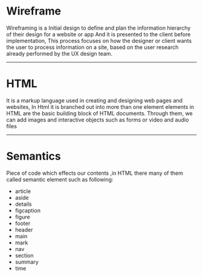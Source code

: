 # Wireframe

Wireframing is a Initial design to define and plan the information hierarchy of their design for a website or app And it is presented to the client before implementation,
This process focuses on how the designer or client wants the user to process information on a site, based on the user research already performed by the UX design team.

---------------------------------------------------------------------------------------
# HTML

It is a markup language used in creating and designing web pages and websites,
In Html it is branched out into more than one element elements in HTML are the basic building block of HTML documents. Through them, we can add images and interactive objects such as forms or video and audio files

--------------------------------------------------------------------------------------
# Semantics

Piece of code which effects our contents ,in HTML there many of them called semantic element such as following:
* article
* aside
* details
* figcaption
* figure
* footer
* header
* main
* mark
* nav
* section
* summary
* time